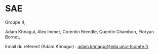 # SAE

Groupe 4, 

Adam Khnagui, 
Alex Immer, 
Corentin Brendle, 
Quentin Chambon, 
Floryan Bornet, 

Email du référent (Adam Khnagui) : adam.khnagui@edu.univ-fcomte.fr
